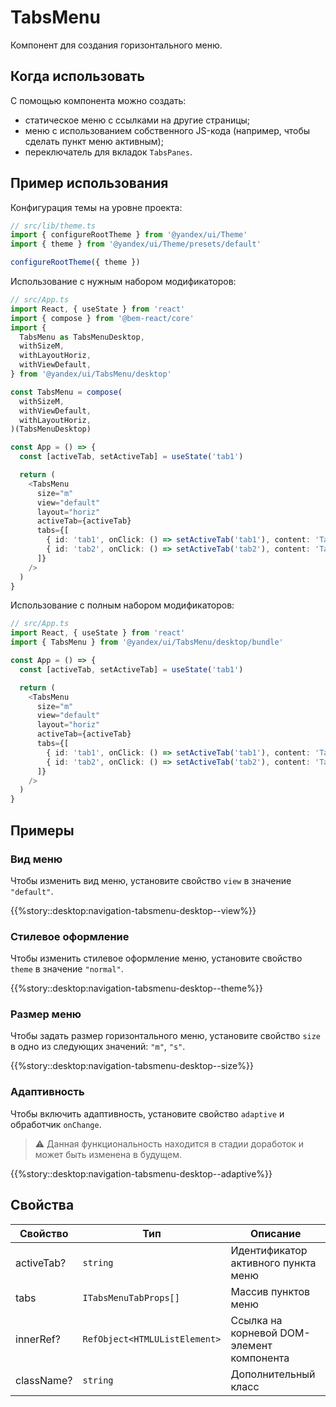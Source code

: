 # TabsMenu



<!-- description:start -->
Компонент для создания горизонтального меню.
<!-- description:end -->

## Когда использовать

С помощью компонента можно создать:

- статическое меню с ссылками на другие страницы;
- меню с использованием собственного JS-кода (например, чтобы сделать пункт меню активным);
- переключатель для вкладок `TabsPanes`.

## Пример использования

Конфигурация темы на уровне проекта:

```ts
// src/lib/theme.ts
import { configureRootTheme } from '@yandex/ui/Theme'
import { theme } from '@yandex/ui/Theme/presets/default'

configureRootTheme({ theme })
```

Использование с нужным набором модификаторов:

```ts
// src/App.ts
import React, { useState } from 'react'
import { compose } from '@bem-react/core'
import {
  TabsMenu as TabsMenuDesktop,
  withSizeM,
  withLayoutHoriz,
  withViewDefault,
} from '@yandex/ui/TabsMenu/desktop'

const TabsMenu = compose(
  withSizeM,
  withViewDefault,
  withLayoutHoriz,
)(TabsMenuDesktop)

const App = () => {
  const [activeTab, setActiveTab] = useState('tab1')

  return (
    <TabsMenu
      size="m"
      view="default"
      layout="horiz"
      activeTab={activeTab}
      tabs={[
        { id: 'tab1', onClick: () => setActiveTab('tab1'), content: 'Tab 1' },
        { id: 'tab2', onClick: () => setActiveTab('tab2'), content: 'Tab 2' },
      ]}
    />
  )
}
```

Использование с полным набором модификаторов:

```ts
// src/App.ts
import React, { useState } from 'react'
import { TabsMenu } from '@yandex/ui/TabsMenu/desktop/bundle'

const App = () => {
  const [activeTab, setActiveTab] = useState('tab1')

  return (
    <TabsMenu
      size="m"
      view="default"
      layout="horiz"
      activeTab={activeTab}
      tabs={[
        { id: 'tab1', onClick: () => setActiveTab('tab1'), content: 'Tab 1' },
        { id: 'tab2', onClick: () => setActiveTab('tab2'), content: 'Tab 2' },
      ]}
    />
  )
}
```

## Примеры

### Вид меню

Чтобы изменить вид меню, установите свойство `view` в значение `"default"`.

{{%story::desktop:navigation-tabsmenu-desktop--view%}}

### Стилевое оформление

Чтобы изменить стилевое оформление меню, установите свойство `theme` в значение `"normal"`.

{{%story::desktop:navigation-tabsmenu-desktop--theme%}}

### Размер меню

Чтобы задать размер горизонтального меню, установите свойство `size` в одно из следующих значений: `"m"`, `"s"`.

{{%story::desktop:navigation-tabsmenu-desktop--size%}}

### Адаптивность

Чтобы включить адаптивность, установите свойство `adaptive` и обработчик `onChange`.

> ⚠️ Данная функциональность находится в стадии доработок и может быть изменена в будущем.

{{%story::desktop:navigation-tabsmenu-desktop--adaptive%}}

## Свойства

<!-- props:start -->
| Свойство   | Тип                           | Описание                                  |
| ---------- | ----------------------------- | ----------------------------------------- |
| activeTab? | `string`                      | Идентификатор активного пункта меню       |
| tabs       | `ITabsMenuTabProps[]`         | Массив пунктов меню                       |
| innerRef?  | `RefObject<HTMLUListElement>` | Ссылка на корневой DOM-элемент компонента |
| className? | `string`                      | Дополнительный класс                      |
<!-- props:end -->
